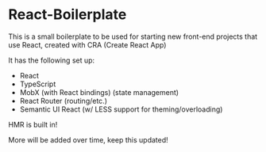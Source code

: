 # React-Boilerplate

This is a small boilerplate to be used for starting new front-end projects that use React, created with CRA (Create React App)

It has the following set up:

* React
* TypeScript
* MobX (with React bindings) (state management)
* React Router (routing/etc.)
* Semantic UI React (w/ LESS support for theming/overloading)

HMR is built in!

More will be added over time, keep this updated!